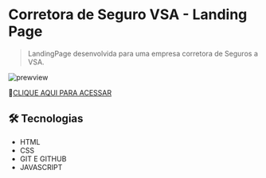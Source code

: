 # Corretora de Seguro VSA - Landing Page
> LandingPage desenvolvida para uma empresa corretora de Seguros a VSA.

![prewview](https://cdn.discordapp.com/attachments/976600914800566322/1097864338028642374/printVSA-LP.png?width=1020&height=448)

🔗[CLIQUE AQUI PARA ACESSAR](https://henriquesalo.github.io/LandingPage-VSA/)

## 🛠 Tecnologias

  - HTML
  - CSS 
  - GIT E GITHUB 
  - JAVASCRIPT

##
